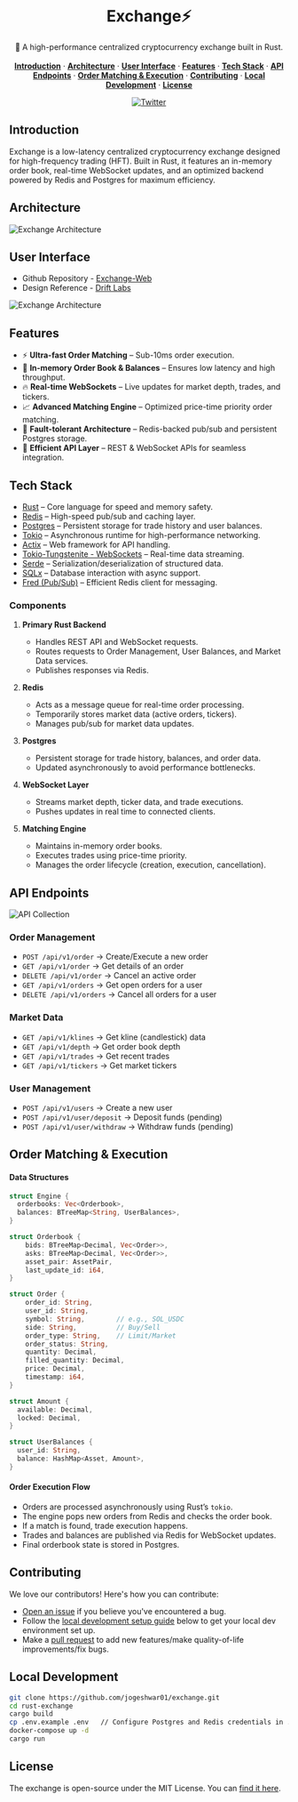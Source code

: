 <h1 align="center">Exchange⚡</h1>

<p align="center">
    🚀 A high-performance centralized cryptocurrency exchange built in Rust.
    <br /> <br />
    <a href="#introduction"><strong>Introduction</strong></a> ·
    <a href="#architecture"><strong>Architecture</strong></a> ·
    <a href="#user-interface"><strong>User Interface</strong></a> ·
    <a href="#features"><strong>Features</strong></a> ·
    <a href="#tech-stack"><strong>Tech Stack</strong></a> ·
    <a href="#api-endpoints"><strong>API Endpoints</strong></a> ·
    <a href="#order-matching--execution"><strong>Order Matching & Execution</strong></a> ·
    <a href="#contributing"><strong>Contributing</strong></a> ·
    <a href="#local-development"><strong>Local Development</strong></a> ·
    <a href="#license"><strong>License</strong></a>
</p>
<p align="center">
  <a href="https://x.com/jogeshwar01">
    <img src="https://img.shields.io/twitter/follow/jogeshwar01?style=flat&label=%40jogeshwar01&logo=twitter&color=0bf&logoColor=000" alt="Twitter" />
  </a>

</p>

## Introduction

Exchange is a low-latency centralized cryptocurrency exchange designed for high-frequency trading (HFT). Built in Rust, it features an in-memory order book, real-time WebSocket updates, and an optimized backend powered by Redis and Postgres for maximum efficiency.

## Architecture

![Exchange Architecture](assets/architecture.png)

## User Interface

- Github Repository - [Exchange-Web](https://github.com/jogeshwar01/exchange-web)
- Design Reference - [Drift Labs](https://app.drift.trade/)

![Exchange Architecture](assets/exchange-web.png)

## Features

- ⚡ **Ultra-fast Order Matching** – Sub-10ms order execution.
- 🏦 **In-memory Order Book & Balances** – Ensures low latency and high throughput.
- 🔥 **Real-time WebSockets** – Live updates for market depth, trades, and tickers.
- 📈 **Advanced Matching Engine** – Optimized price-time priority order matching.
- 🔄 **Fault-tolerant Architecture** – Redis-backed pub/sub and persistent Postgres storage.
- 🔌 **Efficient API Layer** – REST & WebSocket APIs for seamless integration.

## Tech Stack

- [Rust](https://www.rust-lang.org/) – Core language for speed and memory safety.
- [Redis](https://redis.io/) – High-speed pub/sub and caching layer.
- [Postgres](https://www.postgresql.org/) – Persistent storage for trade history and user balances.
- [Tokio](https://tokio.rs/) – Asynchronous runtime for high-performance networking.
- [Actix](https://actix.rs/) – Web framework for API handling.
- [Tokio-Tungstenite - WebSockets](https://github.com/snapview/tokio-tungstenite) – Real-time data streaming.
- [Serde](https://serde.rs/) – Serialization/deserialization of structured data.
- [SQLx](https://github.com/launchbadge/sqlx) – Database interaction with async support.
- [Fred (Pub/Sub)](https://github.com/aembke/fred.rs) – Efficient Redis client for messaging.

### Components

1. **Primary Rust Backend**

   - Handles REST API and WebSocket requests.
   - Routes requests to Order Management, User Balances, and Market Data services.
   - Publishes responses via Redis.

2. **Redis**

   - Acts as a message queue for real-time order processing.
   - Temporarily stores market data (active orders, tickers).
   - Manages pub/sub for market data updates.

3. **Postgres**

   - Persistent storage for trade history, balances, and order data.
   - Updated asynchronously to avoid performance bottlenecks.

4. **WebSocket Layer**

   - Streams market depth, ticker data, and trade executions.
   - Pushes updates in real time to connected clients.

5. **Matching Engine**
   - Maintains in-memory order books.
   - Executes trades using price-time priority.
   - Manages the order lifecycle (creation, execution, cancellation).

## API Endpoints

![API Collection](assets/api-collection.png)

### Order Management

- `POST /api/v1/order` → Create/Execute a new order
- `GET /api/v1/order` → Get details of an order
- `DELETE /api/v1/order` → Cancel an active order
- `GET /api/v1/orders` → Get open orders for a user
- `DELETE /api/v1/orders` → Cancel all orders for a user

### Market Data

- `GET /api/v1/klines` → Get kline (candlestick) data
- `GET /api/v1/depth` → Get order book depth
- `GET /api/v1/trades` → Get recent trades
- `GET /api/v1/tickers` → Get market tickers

### User Management

- `POST /api/v1/users` → Create a new user
- `POST /api/v1/user/deposit` → Deposit funds (pending)
- `POST /api/v1/user/withdraw` → Withdraw funds (pending)

## Order Matching & Execution

#### **Data Structures**

```rust
struct Engine {
  orderbooks: Vec<Orderbook>,
  balances: BTreeMap<String, UserBalances>,
}

struct Orderbook {
    bids: BTreeMap<Decimal, Vec<Order>>,
    asks: BTreeMap<Decimal, Vec<Order>>,
    asset_pair: AssetPair,
    last_update_id: i64,
}

struct Order {
    order_id: String,
    user_id: String,
    symbol: String,        // e.g., SOL_USDC
    side: String,          // Buy/Sell
    order_type: String,    // Limit/Market
    order_status: String,
    quantity: Decimal,
    filled_quantity: Decimal,
    price: Decimal,
    timestamp: i64,
}

struct Amount {
  available: Decimal,
  locked: Decimal,
}

struct UserBalances {
  user_id: String,
  balance: HashMap<Asset, Amount>,
}
```

#### Order Execution Flow

- Orders are processed asynchronously using Rust’s `tokio`.
- The engine pops new orders from Redis and checks the order book.
- If a match is found, trade execution happens.
- Trades and balances are published via Redis for WebSocket updates.
- Final orderbook state is stored in Postgres.

## Contributing

We love our contributors! Here's how you can contribute:

- [Open an issue](https://github.com/jogeshwar01/exchange/issues) if you believe you've encountered a bug.
- Follow the [local development setup guide](#local-development) below to get your local dev environment set up.
- Make a [pull request](https://github.com/jogeshwar01/exchange/pull) to add new features/make quality-of-life improvements/fix bugs.

## Local Development

```sh
git clone https://github.com/jogeshwar01/exchange.git
cd rust-exchange
cargo build
cp .env.example .env   // Configure Postgres and Redis credentials in .env.
docker-compose up -d
cargo run
```

## License

The exchange is open-source under the MIT License. You can [find it here](https://github.com/jogeshwar01/exchange/blob/main/LICENSE.md).
